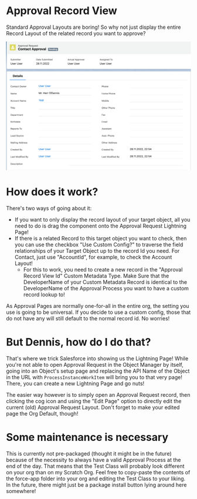 # Approval Record View

Standard Approval Layouts are boring! So why not just display the entire Record Layout of the related record you want to approve?

<img src="https://github.com/dschibster/approval-record-view/blob/master/resources/screenshot.jpg?raw=true"/>

# How does it work?

There's two ways of going about it:

* If you want to only display the record layout of your target object, all you need to do is drag the component onto the Approval Request Lightning Page!
* If there is a related Record to this target object you want to check, then you can use the checkbox "Use Custom Config?" to traverse the field relationships of your Target Object up to the record Id you need. For Contact, just use "AccountId", for example, to check the Account Layout!
  * For this to work, you need to create a new record in the "Approval Record View Id" Custom Metadata Type. Make Sure that the DeveloperName of your Custom Metadata Record is identical to the DeveloperName of the Approval Process you want to have a custom record lookup to! 
  
As Approval Pages are normally one-for-all in the entire org, the setting you use is going to be universal. If you decide to use a custom config, those that do not have any will still default to the normal record id. No worries!
  
# But Dennis, how do I do that?

That's where we trick Salesforce into showing us the Lightning Page! While you're not able to open Approval Request in the Object Manager by itself, going into an Object's setup page and replacing the API Name of the Object in the URL with `ProcessInstanceWorkItem` will bring you to that very page! There, you can create a new Lightning Page and go nuts!

The easier way however is to simply open an Approval Request record, then clicking the cog icon and using the "Edit Page" option to directly edit the current (old) Approval Request Layout. Don't forget to make your edited page the Org Default, though!

# Some maintenance is necessary

This is currently not pre-packaged (thought it might be in the future) because of the necessity to always have a valid Approval Process at the end of the day. That means that the Test Class will probably look different on your org than on my Scratch Org. Feel free to copy-paste the contents of the force-app folder into your org and editing the Test Class to your liking. In the future, there might just be a package install button lying around here somewhere!

